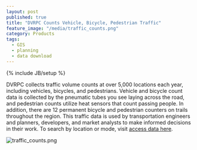 ```yaml
---
layout: post
published: true
title: "DVRPC Counts Vehicle, Bicycle, Pedestrian Traffic"
feature_image: "/media/traffic_counts.png"
category: Products
tags:
  - GIS
  - planning
  - data download
---
```


{% include JB/setup %}

DVRPC collects traffic volume counts at over 5,000 locations each year, including vehicles, bicycles, and pedestrians. Vehicle and bicycle count data is collected by the pneumatic tubes you see laying across the road, and pedestrian counts utilize heat sensors that count passing people. In addition, there are 12 permanent bicycle and pedestrian counters on trails throughout the region. This traffic data is used by transportation engineers and planners, developers, and market analysts to make informed decisions in their work. To search by location or mode, visit [access data here](http://www.dvrpc.org/Traffic/).

![traffic_counts.png]({{site.baseurl}}/media/traffic_counts.png)
